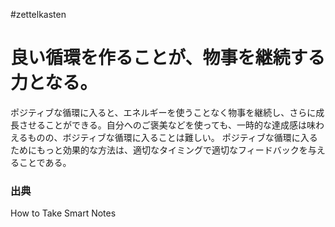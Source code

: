 #zettelkasten 
# 良い循環を作ることが、物事を継続する力となる。
ポジティブな循環に入ると、エネルギーを使うことなく物事を継続し、さらに成長させることができる。自分へのご褒美などを使っても、一時的な達成感は味わえるものの、ボジティブな循環に入ることは難しい。
ポジティブな循環に入るためにもっと効果的な方法は、適切なタイミングで適切なフィードバックを与えることである。

### 出典
How to Take Smart Notes